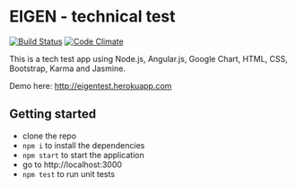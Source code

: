 # EIGEN - technical test

[![Build Status](https://travis-ci.org/MassimilianoMura/EIGEN-tech-test.svg)](https://travis-ci.org/MassimilianoMura/EIGEN-tech-test)
[![Code Climate](https://codeclimate.com/github/MassimilianoMura/EIGEN-tech-test/badges/gpa.svg)](https://codeclimate.com/github/MassimilianoMura/EIGEN-tech-test)


This is a tech test app using Node.js, Angular.js, Google Chart, HTML, CSS, Bootstrap, Karma and Jasmine.

Demo here: http://eigentest.herokuapp.com

## Getting started
- clone the repo
- `npm i` to install the dependencies
- `npm start` to start the application
- go to http://localhost:3000
- `npm test` to run unit tests
